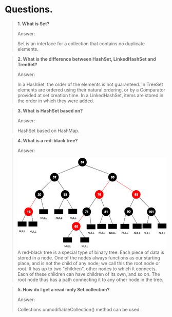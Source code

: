# Questions.

> **1\. What is Set?**
>
> Answer:
> 
> Set is an interface for a collection that contains no duplicate elements.

> **2\. What is the difference between HashSet, LinkedHashSet and TreeSet?**
>
> Answer:
> 
> In a HashSet, the order of the elements is not guaranteed. In TreeSet elements are ordered 
> using their natural ordering, or by a Comparator provided at set creation time. 
> In a LinkedHashSet, items are stored in the order in which they were added.

> **3\. What is HashSet based on?**
>
> Answer:
> 
> HashSet based on HashMap.

> **4\. What is a red-black tree?**
>
> Answer:
> 
> ![red-black tree](img/RBTreeExample.png)
> A red-black tree is a special type of binary tree. Each piece of data is stored in a node. 
> One of the nodes always functions as our starting place, and is not the child of any node; 
> we call this the root node or root. It has up to two "children", other nodes to which it connects. 
> Each of these children can have children of its own, and so on. 
> The root node thus has a path connecting it to any other node in the tree.

> **5\. How do I get a read-only Set collection?**
>
> Answer:
> 
> Collections.unmodifiableCollection() method can be used.